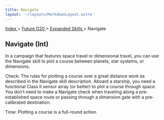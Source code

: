 ```yaml
---
title: Navigate
layout: '~/layouts/MarkdownLayout.astro'
---
```


[ Index ](/) > [ Future D20 ](/future.d20.srd) > [ Expanded Skills ](/future.d20.srd/expanded.skills) > Navigate

##  Navigate (Int)

In a campaign that features space travel or dimensional travel, you can use
the Navigate skill to plot a course between planets, star systems, or
dimensions.

Check: The rules for plotting a course over a great distance work as described
in the Navigate skill description. Aboard a starship, you need a functional
Class II sensor array (or better) to plot a course through space. You don’t
need to make a Navigate check when traveling along a pre-established space
route or passing through a dimension gate with a pre-calibrated destination.

Time: Plotting a course is a full-round action.

